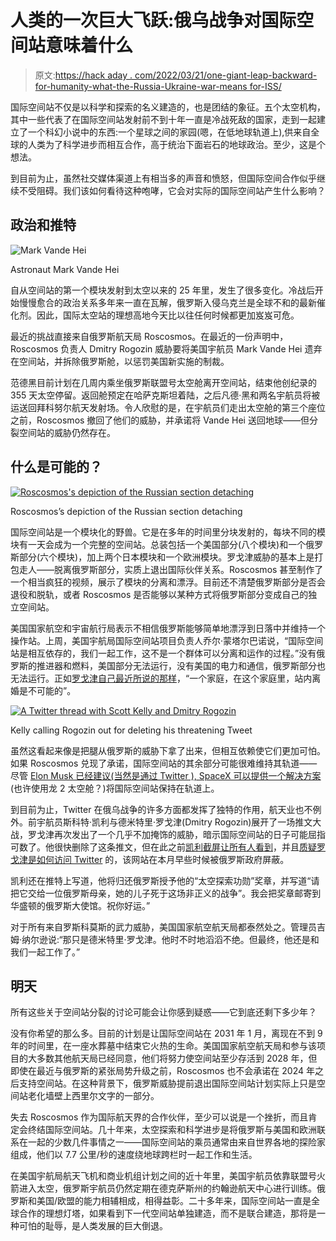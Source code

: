 # 人类的一次巨大飞跃:俄乌战争对国际空间站意味着什么

> 原文:[https://hack aday . com/2022/03/21/one-giant-leap-backward-for-humanity-what-the-Russia-Ukraine-war-means for-ISS/](https://hackaday.com/2022/03/21/one-giant-leap-backwards-for-humankind-what-the-russia-ukraine-war-means-for-the-iss/)

国际空间站不仅是以科学和探索的名义建造的，也是团结的象征。五个太空机构，其中一些代表了在国际空间站发射前不到十年一直是冷战死敌的国家，走到一起建立了一个科幻小说中的东西:一个星球之间的家园(嗯，在低地球轨道上),供来自全球的人类为了科学进步而相互合作，高于统治下面岩石的地球政治。至少，这是个想法。

到目前为止，虽然社交媒体渠道上有相当多的声音和愤怒，但国际空间合作似乎继续不受阻碍。我们该如何看待这种咆哮，它会对实际的国际空间站产生什么影响？

## 政治和推特

![Mark Vande Hei](../Images/3360ab3f917fdf3ad11381665273e532.png)

Astronaut Mark Vande Hei

自从空间站的第一个模块发射到太空以来的 25 年里，发生了很多变化。冷战后开始慢慢愈合的政治关系多年来一直在瓦解，俄罗斯入侵乌克兰是全球不和的最新催化剂。因此，国际太空站的理想高地今天比以往任何时候都更加岌岌可危。

最近的挑战直接来自俄罗斯航天局 Roscosmos。在最近的一份声明中，Roscosmos 负责人 Dmitry Rogozin 威胁要将美国宇航员 Mark Vande Hei 遗弃在空间站，并拆除俄罗斯舱，以惩罚美国新实施的制裁。

范德黑目前计划在几周内乘坐俄罗斯联盟号太空舱离开空间站，结束他创纪录的 355 天太空停留。返回舱预定在哈萨克斯坦着陆，之后凡德·黑和两名宇航员将被运送回拜科努尔航天发射场。令人欣慰的是，在宇航员们走出太空舱的第三个座位之前，Roscosmos 撤回了他们的威胁，并承诺将 Vande Hei 送回地球——但分裂空间站的威胁仍然存在。

## 什么是可能的？

[![Roscosmos's depiction of the Russian section detaching](../Images/bd2d52d050279720762bf2aa23d31898.png)](https://twitter.com/NASAWatch/status/1500164274571948041)

Roscosmos’s depiction of the Russian section detaching

国际空间站是一个模块化的野兽。它是在多年的时间里分块发射的，每块不同的模块有一天会成为一个完整的空间站。总装包括一个美国部分(八个模块)和一个俄罗斯部分(六个模块)，加上两个日本模块和一个欧洲模块。罗戈津威胁的基本上是打包走人——脱离俄罗斯部分，实质上退出国际伙伴关系。Roscosmos 甚至制作了一个相当疯狂的视频，展示了模块的分离和漂浮。目前还不清楚俄罗斯部分是否会退役和脱轨，或者 Roscosmos 是否能够以某种方式将俄罗斯部分变成自己的独立空间站。

美国国家航空和宇宙航行局表示不相信俄罗斯能够简单地漂浮到日落中并维持一个操作站。上周，美国宇航局国际空间站项目负责人乔尔·蒙塔尔巴诺说，“国际空间站是相互依存的，我们一起工作，这不是一个群体可以分离和运作的过程。”没有俄罗斯的推进器和燃料，美国部分无法运行，没有美国的电力和通信，俄罗斯部分也无法运行。正如[罗戈津自己最近所说的那样](https://edition.cnn.com/2021/09/02/world/russian-space-chief-iss-nasa-roscosmos-scn/index.html)，“一个家庭，在这个家庭里，站内离婚是不可能的”。

[![A Twitter thread with Scott Kelly and Dmitry Rogozin](../Images/5b44348fded83fd8d59ec9816e69e166.png)](https://twitter.com/StationCDRKelly/status/1500850816558592003)

Kelly calling Rogozin out for deleting his threatening Tweet

虽然这看起来像是把腿从俄罗斯的威胁下拿了出来，但相互依赖使它们更加可怕。如果 Roscosmos 兑现了承诺，国际空间站的其余部分可能很难维持其轨道——尽管 [Elon Musk 已经建议(当然是通过 Twitter ), SpaceX 可以提供一个解决方案](https://www.cnet.com/science/space/elon-musk-says-spacex-can-keep-the-iss-flying-if-russia-wont/)(也许使用龙 2 太空舱？)将国际空间站保持在轨道上。

到目前为止，Twitter 在俄乌战争的许多方面都发挥了独特的作用，航天业也不例外。前宇航员斯科特·凯利与德米特里·罗戈津(Dmitry Rogozin)展开了一场推文大战，罗戈津再次发出了一个几乎不加掩饰的威胁，暗示国际空间站的日子可能屈指可数了。他很快删除了这条推文，但在此之前[凯利截屏让所有人看到](https://twitter.com/StationCDRKelly/status/1500850816558592003)，并且[质疑罗戈津是如何访问 Twitter](https://twitter.com/StationCDRKelly/status/1500558816026394624) 的，该网站在本月早些时候被俄罗斯政府屏蔽。

凯利还在推特上写道，他将归还俄罗斯授予他的“太空探索功勋”奖章，并写道“请把它交给一位俄罗斯母亲，她的儿子死于这场非正义的战争”。我会把奖章邮寄到华盛顿的俄罗斯大使馆。祝你好运。”

对于所有来自罗斯科莫斯的武力威胁，美国国家航空航天局都泰然处之。管理员吉姆·纳尔逊说:“那只是德米特里·罗戈津。他时不时地滔滔不绝。但最终，他还是和我们一起工作了。”

## 明天

所有这些关于空间站分裂的讨论可能会让你感到疑惑——它到底还剩下多少年？

没有你希望的那么多。目前的计划是让国际空间站在 2031 年 1 月，离现在不到 9 年的时间里，在一座水葬墓中结束它火热的生命。美国国家航空航天局和参与该项目的大多数其他航天局已经同意，他们将努力使空间站至少存活到 2028 年，但即使在最近与俄罗斯的紧张局势升级之前，Roscosmos 也不会承诺在 2024 年之后支持空间站。在这种背景下，俄罗斯威胁提前退出国际空间站计划实际上只是空间站老化墙壁上西里尔文字的一部分。

失去 Roscosmos 作为国际航天界的合作伙伴，至少可以说是一个挫折，而且肯定会终结国际空间站。几十年来，太空探索和科学进步是将俄罗斯与美国和欧洲联系在一起的少数几件事情之一——国际空间站的乘员通常由来自世界各地的探险家组成，他们以 7.7 公里/秒的速度绕地球跨栏时一起工作和生活。

在美国宇航局航天飞机和商业机组计划之间的近十年里，美国宇航员依靠联盟号火箭进入太空，俄罗斯宇航员仍然定期在德克萨斯州的约翰逊航天中心进行训练。俄罗斯和美国/欧盟的能力相辅相成，相得益彰。二十多年来，国际空间站一直是全球合作的理想灯塔，如果看到下一代空间站单独建造，而不是联合建造，那将是一种可怕的耻辱，是人类发展的巨大倒退。